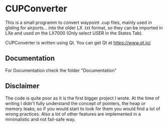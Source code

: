# CUPConverter
This is a small programm to convert waypoint .cup files, mainly used in gliding for airports...
into the older LX .txt format, so they can be imported in LXe and used on the LX7000 (Only select USER in the States Tab).

CUPConverter is written using Qt. You can get Qt at https://www.qt.io/

## Documentation
For Documentation check the folder "Documentation"

## Disclaimer
The code is quite poor as it is the first bigger project I wrote.
At the time of writing I didn't fully understand the concept of pointers, the heap or memory leaks, so if you would start to look for them you would find a lot of wrong practices.
Also a lot of other features are implemented in a minimalistic and not fail-safe way.
